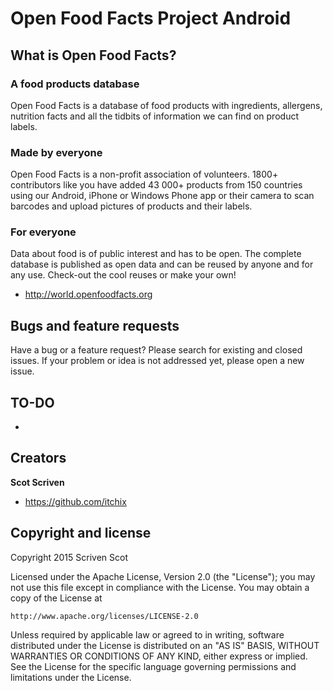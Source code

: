 # Open Food Facts Project Android

## What is Open Food Facts?
### A food products database
Open Food Facts is a database of food products with ingredients, allergens, nutrition facts and all the tidbits of information we can find on product labels. 
### Made by everyone
Open Food Facts is a non-profit association of volunteers.
1800+ contributors like you have added 43 000+ products from 150 countries using our Android, iPhone or Windows Phone app or their camera to scan barcodes and upload pictures of products and their labels.
### For everyone
Data about food is of public interest and has to be open. The complete database is published as open data and can be reused by anyone and for any use. Check-out the cool reuses or make your own!
- <http://world.openfoodfacts.org>

## Bugs and feature requests

Have a bug or a feature request? Please search for existing and closed issues. If your problem or idea is not addressed yet, please open a new issue.

## TO-DO

- 

## Creators

**Scot Scriven**
- <https://github.com/itchix>

## Copyright and license

Copyright 2015 Scriven Scot

Licensed under the Apache License, Version 2.0 (the "License");
you may not use this file except in compliance with the License.
You may obtain a copy of the License at

    http://www.apache.org/licenses/LICENSE-2.0

Unless required by applicable law or agreed to in writing, software
distributed under the License is distributed on an "AS IS" BASIS,
WITHOUT WARRANTIES OR CONDITIONS OF ANY KIND, either express or implied.
See the License for the specific language governing permissions and
limitations under the License.
